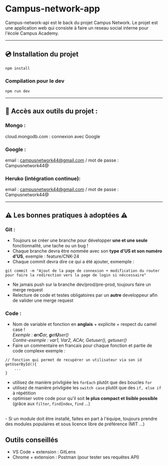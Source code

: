 # Campus-network-app
Campus-network-api est le back du projet Campus Network.
Le projet est une application web qui consiste à faire un reseau social interne pour l'école Campus Academy.

---

## 💿 Installation du projet
```
npm install
```

### Compilation pour le dev
```
npm run dev
```
--- 
## 🔧 Accès aux outils du projet :
### Mongo :
cloud.mongodb.com : connexion avec Google
### Google :  
email : campusnetwork44@gmail.com / mot de passe : Campusnetwork44@
### Heruko (intégration continue):
email : campusnetwork44@gmail.com / mot de passe : Campusnetwork44@

---
## ⚠️ Les bonnes pratiques à adoptées ⚠️
### Git :
- Toujours se créer une branche pour développer **une et une seule** fonctionnalité, une tache ou un bug !
- Chaque branche devra être nommée avec son **type d'US et son numéro d'US**, exemple : feature/CNK-24
- Chaque commit devra dire ce qui a été ajouter, exmemple :
```
git commit -m "Ajout de la page de connexion + modification du router pour faire la redirection vers la page de login si néccessaire"
```
- Ne jamais push sur la branche dev/prod/pre-prod, toujours faire un merge request 
- Relecture de code et testes obligatoires par un **autre** developpeur afin de valider une merge request

### Code :
- Nom de variable et fonction en **anglais** + explicite + respect du camel case ! <br/>*Exemple : **a**n**C**ar, **g**et**U**ser()  <br/> Contre-exemple : var1, Var2, ACAr, Getuser(), getuser() <br/>*
- Faire un commentaire en francais pour chaque fonction et partie de code complexe exemple : 
```
// fonction qui permet de recupérer un utilisateur via son id
getUserById(){
    ...
}
```
- utilisez de manière privligiée les `forEach` plutôt que des boucles `for`
- utilisez de manière privligiée les `switch case` plutôt que des `if, else if` à répétition
- optimiser votre code pour qu'il soit **le plus compact et lisible possible** (grâce aux `filter`, `findIndex`, `find` ...)
<br/>
- Si un module doit être installé, faites en part à l'équipe, toujours prendre des modules populaires et sous licence libre de préférence (MIT ...)

## Outils conseillés
- VS Code + extension : GitLens
- Chrome + extension : Postman (pour tester ses requêtes API)
